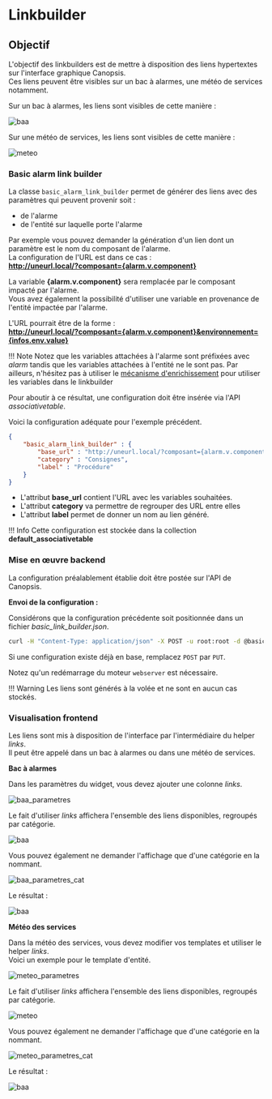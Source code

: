 # Linkbuilder

## Objectif

L'objectif des linkbuilders est de mettre à disposition des liens hypertextes sur l'interface graphique Canopsis.  
Ces liens peuvent être visibles sur un bac à alarmes, une météo de services notamment.

Sur un bac à alarmes, les liens sont visibles de cette manière :

![baa](img/baa.png)

Sur une météo de services, les liens sont visibles de cette manière :

![meteo](img/meteo.png)


### Basic alarm link builder

La classe `basic_alarm_link_builder` permet de générer des liens avec des paramètres qui peuvent provenir soit :

* de l'alarme
* de l'entité sur laquelle porte l'alarme

Par exemple vous pouvez demander la génération d'un lien dont un paramètre est le nom du composant de l'alarme.  
La configuration de l'URL est dans ce cas :  
**http://uneurl.local/?composant={alarm.v.component}**

La variable **{alarm.v.component}** sera remplacée par le composant impacté par l'alarme.  
Vous avez également la possibilité d'utiliser une variable en provenance de l'entité impactée par l'alarme.  

L'URL pourrait être de la forme :  
**http://uneurl.local/?composant={alarm.v.component}&environnement={infos.env.value}**

!!! Note
    Notez que les variables attachées à l'alarme sont préfixées avec *alarm* tandis que les variables attachées à l'entité ne le sont pas.
    Par ailleurs, n'hésitez pas à utiliser le [mécanisme d'enrichissement](../event-filter/) pour utiliser les variables dans le linkbuilder

Pour aboutir à ce résultat, une configuration doit être insérée via l'API *associativetable*.

Voici la configuration adéquate pour l'exemple précédent.

```json
{
    "basic_alarm_link_builder" : {
        "base_url" : "http://uneurl.local/?composant={alarm.v.component}&environnement={infos.env.value}",
        "category" : "Consignes",
        "label" : "Procédure"
    }
}
```

* L'attribut **base_url** contient l'URL avec les variables souhaitées.  
* L'attribut **category** va permettre de regrouper des URL entre elles
* L'attribut **label** permet de donner un nom au lien généré.

!!! Info
    Cette configuration est stockée dans la collection **default_associativetable**

### Mise en œuvre backend

La configuration préalablement établie doit être postée sur l'API de Canopsis.

**Envoi de la configuration :**

Considérons que la configuration précédente soit positionnée dans un fichier *basic_link_builder.json*.

```sh
curl -H "Content-Type: application/json" -X POST -u root:root -d @basic_link_builder.json http://IP_CANOPSIS:8082/api/v2/associativetable/link_builders_settings
```

Si une configuration existe déjà en base, remplacez `POST` par `PUT`.

Notez qu'un redémarrage du moteur `webserver` est nécessaire.

!!! Warning
    Les liens sont générés à la volée et ne sont en aucun cas stockés. 

### Visualisation frontend

Les liens sont mis à disposition de l'interface par l'intermédiaire du helper *links*.  
Il peut être appelé dans un bac à alarmes ou dans une météo de services.  


**Bac à alarmes**

Dans les paramètres du widget, vous devez ajouter une colonne *links*.  

![baa_parametres](img/baa_parametres.png)

Le fait d'utiliser *links* affichera l'ensemble des liens disponibles, regroupés par catégorie.  

![baa](img/baa.png)

Vous pouvez également ne demander l'affichage que d'une catégorie en la nommant.  

![baa_parametres_cat](img/baa_parametres_cat.png)

Le résultat :

![baa](img/baa_cat.png)

**Météo des services**

Dans la météo des services, vous devez modifier vos templates et utiliser le helper *links*.  
Voici un exemple pour le template d'entité.  

![meteo_parametres](img/meteo_parametres.png)

Le fait d'utiliser *links* affichera l'ensemble des liens disponibles, regroupés par catégorie.  

![meteo](img/meteo.png)

Vous pouvez également ne demander l'affichage que d'une catégorie en la nommant.  

![meteo_parametres_cat](img/meteo_parametres_cat.png)

Le résultat :

![baa](img/meteo_cat.png)


